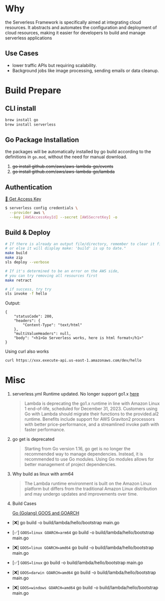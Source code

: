 # Why

the Serverless Framework is specifically aimed at integrating cloud resources. It abstracts and automates the configuration and deployment of cloud resources, making it easier for developers to build and manage serverless applications

## Use Cases

- lower traffic APIs but requiring scalability.
- Background jobs like image processing, sending emails or data cleanup.

# Build Prepare

## CLI install

```bash
brew install go
brew install serverless
```

## Go Package Installation

the packages will be automatically installed by go build according to the definitions in `go.mod`, without the need for manual download.

1. ~~go install github.com/aws/aws-lambda-go/events~~
2. ~~go install github.com/aws/aws-lambda-go/lambda~~

## Authentication

[:key: Get Access Key](https://console.aws.amazon.com/iam/home#/security_credentials)

```bash
$ serverless config credentials \
  --provider aws \
  --key [AWSAccessKeyId] --secret [AWSSecretKey] -o
```

## Build & Deploy

```bash
# If there is already an output file/directory, remember to clear it first,
# or else it will display make: 'build' is up to date."
make build
make zip
sls deploy --verbose

# If it's determined to be an error on the AWS side,
# you can try removing all resources first
make retract

# if success, try try
sls invoke -f hello
```

Output:

```
{
    "statusCode": 200,
    "headers": {
        "Content-Type": "text/html"
    },
    "multiValueHeaders": null,
    "body": "<h1>Go Serverless works, here is html format</h1>"
}
```

Using curl also works

```bash
curl https://xxx.execute-api.us-east-1.amazonaws.com/dev/hello
```

# Misc

1. serverless.yml Runtime updated.
   No longer support go1.x
   [here](https://aws.amazon.com/blogs/compute/migrating-aws-lambda-functions-from-the-go1-x-runtime-to-the-custom-runtime-on-amazon-linux-2/)

   > Lambda is deprecating the go1.x runtime in line with Amazon Linux 1 end-of-life, scheduled for December 31, 2023. Customers using Go with Lambda should migrate their functions to the provided.al2 runtime. Benefits include support for AWS Graviton2 processors with better price-performance, and a streamlined invoke path with faster performance.

2. go get is deprecated

   > Starting from Go version 1.16, go get is no longer the recommended way to manage dependencies. Instead, it is recommended to use Go modules. Using Go modules allows for better management of project dependencies.

3. Why build as linux with arm64

   > The Lambda runtime environment is built on the Amazon Linux platform but differs from the traditional Amazon Linux distribution and may undergo updates and improvements over time.

4. Build Cases

   [Go (Golang) GOOS and GOARCH](https://gist.github.com/asukakenji/f15ba7e588ac42795f421b48b8aede63)

- [❌] go build -o build/lambda/hello/bootstrap main.go

- [✅] `GOOS=linux GOARCH=arm64` go build -o build/lambda/hello/bootstrap main.go
- [❌] `GOOS=linux GOARCH=amd64` go build -o build/lambda/hello/bootstrap main.go
- [✅] `GOOS=linux` go build -o build/lambda/hello/bootstrap main.go

- [❌] `GOOS=darwin GOARCH=amd64` go build -o build/lambda/hello/bootstrap main.go
- [❌] `GOOS=windows GOARCH=amd64` go build -o build/lambda/hello/bootstrap main.go
